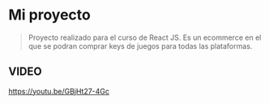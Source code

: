 # Mi proyecto

> Proyecto realizado para el curso de React JS. Es un ecommerce en el que se podran comprar keys de juegos para todas las plataformas.

## VIDEO
https://youtu.be/GBjHt27-4Gc
